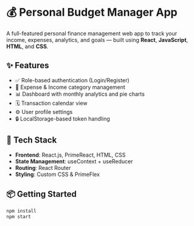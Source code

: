 # 💰 Personal Budget Manager App

A full-featured personal finance management web app to track your income, expenses, analytics, and goals — built using **React**, **JavaScript**, **HTML**, and **CSS**.

## ✨ Features
- ✅ Role-based authentication (Login/Register)
- 💸 Expense & Income category management
- 📊 Dashboard with monthly analytics and pie charts
- 🗓️ Transaction calendar view
- ⚙️ User profile settings
- 🔒 LocalStorage-based token handling

## 🔧 Tech Stack
- **Frontend**: React.js, PrimeReact, HTML, CSS
- **State Management**: useContext + useReducer
- **Routing**: React Router
- **Styling**: Custom CSS & PrimeFlex

## 📦 Getting Started

```bash
npm install
npm start
